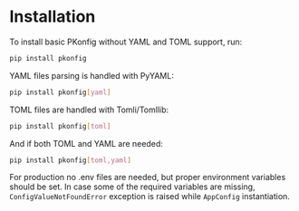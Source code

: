 # Installation

To install basic PKonfig without YAML and TOML support, run:

```bash
pip install pkonfig
```

YAML files parsing is handled with PyYAML:

```bash
pip install pkonfig[yaml]
```

TOML files are handled with Tomli/Tomllib:

```bash
pip install pkonfig[toml]
```

And if both TOML and YAML are needed:

```bash
pip install pkonfig[toml,yaml]
```

For production no .env files are needed, but proper environment variables should be set.
In case some of the required variables are missing, `ConfigValueNotFoundError` exception is raised while `AppConfig` instantiation.
